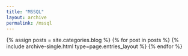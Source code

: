 ```yaml
---
title: "MSSQL"
layout: archive
permalink: /mssql
---
```


{% assign posts = site.categories.blog %}
{% for post in posts %} {% include archive-single.html type=page.entries_layout %} {% endfor %}
